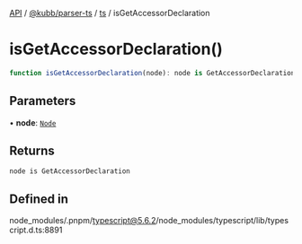 [API](../../../../../packages.md) / [@kubb/parser-ts](../../../index.md) / [ts](../index.md) / isGetAccessorDeclaration

# isGetAccessorDeclaration()

```ts
function isGetAccessorDeclaration(node): node is GetAccessorDeclaration
```

## Parameters

• **node**: [`Node`](../interfaces/Node.md)

## Returns

`node is GetAccessorDeclaration`

## Defined in

node\_modules/.pnpm/typescript@5.6.2/node\_modules/typescript/lib/typescript.d.ts:8891
